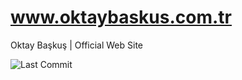# www.oktaybaskus.com.tr
Oktay Başkuş | Official Web Site

![Last Commit](https://img.shields.io/github/last-commit/98oktay/oktaybaskus.svg)
